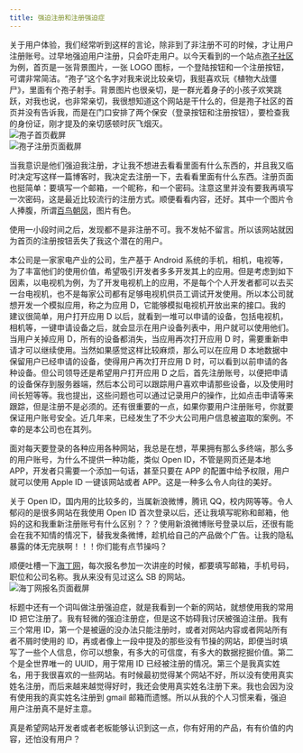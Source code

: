 ```yaml
---
title: 强迫注册和注册强迫症
---
```


关于用户体验，我们经常听到这样的言论，除非到了非注册不可的时候，才让用户注册账号。过早地强迫用户注册，只会吓走用户。以今天看到的一个站点[孢子社区](http://baoz.me/)为例，首页是一张背景图片，一张 LOGO 图标，一个登陆按钮和一个注册按钮，可谓非常简洁。“孢子”这个名字对我来说比较亲切，我挺喜欢玩《植物大战僵尸》，里面有个孢子射手。背景图片也很亲切，是一群光着身子的小孩子欢笑跳跃，对我也说，也非常亲切，我很想知道这个网站是干什么的，但是孢子社区的首页并没有告诉我，而是在门口安排了两个保安（登录按钮和注册按钮），要检查我的身份证，刚才提及的亲切感顿时灰飞烟灭。  
![孢子首页截屏](../../../../images/baoz.me-home.png)  
![孢子注册页面截屏](../../../../images/baoz.me-register.png)

当我意识是他们强迫我注册，才让我不想进去看看里面有什么东西的，并且我又临时决定写这样一篇博客时，我决定去注册一下，去看看里面有什么东西。注册页面也挺简单：要填写一个邮箱，一个昵称，和一个密码。注意这里并没有要我再填写一次密码，这是最近比较流行的注册方式。顺便看看内容，还好。其中一个图片令人捧腹，所谓[百鸟朝凤](http://f.baoz.cn/f/9793b729aab2d6416d566b788db562a5)，图片有色。

使用一小段时间之后，发现都不是非注册不可。我不发帖不留言。所以该网站就因为首页的注册按钮丢失了我这个潜在的用户。

本公司是一家家电产业的公司，生产基于 Android 系统的手机，相机，电视等，为了丰富他们的使用价值，希望吸引开发者多多开发其上的应用。但是考虑到如下因素，以电视机为例，为了开发电视机上的应用，不是每个个人开发者都可以去买一台电视机，也不是每家公司都有足够电视机供员工调试开发使用。所以本公司就想开发一个模拟应用，称之为应用 D，它能够模拟电视机开放出来的接口。我的建议很简单，用户打开应用 D 以后，就看到一堆可以申请的设备，包括电视机，相机等，一键申请设备之后，就会显示在用户设备列表中，用户就可以使用他们。当用户关掉应用 D，所有的设备都消失，当应用再次打开应用 D 时，需要重新申请才可以继续使用。当然如果感觉这样比较麻烦，那么可以在应用 D 本地数据中保留用户已经申请的设备，使得用户再次打开应用 D 时，可以看到以前申请的各种设备。但公司领导还是希望用户打开应用 D 之后，首先注册账号，以便把申请的设备保存到服务器端，然后本公司可以跟踪用户喜欢申请那些设备，以及使用时间长短等等。我也提出，这些问题也可以通过记录用户的操作，比如点击申请等来跟踪，但是注册不是必须的。还有很重要的一点，如果你要用户注册账号，你就要保证用户账号安全。近几年来，已经发生了不少大公司用户信息被盗取的案例。不幸的是本公司也在其列。

面对每天要登录的各种应用各种网站，我总是在想，苹果拥有那么多终端，那么多的用户账号，为什么不提供一种功能，类似 Open ID，不管是网页还是本地 APP，开发者只需要一个添加一句话，甚至只要在 APP 的配置中给予权限，用户就可以使用 Apple ID 一键该网站或者 APP。这是一种多么令人向往的美好。

关于 Open ID，国内用的比较多的，当属新浪微博，腾讯 QQ，校内网等等。令人郁闷的是很多网站在我使用 Open ID 首次登录以后，还让我填写昵称和邮箱，他妈的这和我重新注册账号有什么区别？？？使用新浪微博账号登录以后，还很有能会在我不知情的情况下，替我发条微博，趁机给自己的产品做个广告。让我的隐私暴露的体无完肤啊！！！你们能有点节操吗？

顺便吐槽一下[海丁网](headin.cn)，每次报名参加一次讲座的时候，都要填写邮箱，手机号码，职位和公司名称。我从来没有见过这么 SB 的网站。  
![海丁网报名页面截屏](../../../../images/headin.cn.png)

标题中还有一个词叫做注册强迫症，就是我看到一个新的网站，就想使用我的常用 ID 把它注册了。我有轻微的强迫注册症，但是这不妨碍我讨厌被强迫注册。我有三个常用 ID，第一个是被逼的没办法只能注册时，或者对网站内容或者网站所有者不屑时使用的 ID，再或者像上一段中提及的那些没有节操的网站，即便当时填写了一些个人信息，你可以想象，有多大的可信度，有多大的数据挖掘价值。第二个是全世界唯一的 UUID，用于常用 ID 已经被注册的情况。第三个是我真实姓名，用于我很喜欢的一些网站。有时候最初觉得某个网站不好，所以没有使用真实姓名注册，而后来越来越觉得好时，我还会使用真实姓名注册下来。我也会因为没有使用我的真实姓名注册到 gmail 邮箱而遗憾。所以从我的个人习惯来看，强迫用户注册真不是好主意。

真是希望网站开发者或者老板能够认识到这一点，你有好用的产品，有有价值的内容，还怕没有用户？

